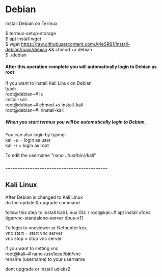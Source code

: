 # Debian
Install Debian on Termux


$ termux-setup-storage\
$ apt install wget\
$ wget https://raw.githubusercontent.com/ArieSR91/install-debian/main/debian && chmod +x debian\
$ ./debian

#### After this operation complete you will automatically login to Debian as root
If you want to install Kali Linux on Debian\
type: \
root@debian~# ls\
install-kali\
root@debian~# chmod +x install-kali\
root@debian~# ./install-kali
##### When you start termux you will be automatically login to Debian.

You can also login by typing:\
kali -u = login as user\
kali -r = login as root


To edit the username "nano ../usr/bin//kali"
### ------------------------------------------
## Kali Linux
After Debian is changed to Kali Linux\
do the update & upgrade command


follow this step to install Kali Linux GUI \\
root@kali~# apt install xfce4 tigervnc-standalone-server dbus-x11


To login to vncviewer or Nethunter kex.\
vnc start = start vnc server\
vnc stop = stop vnc server


if you want to setting vnc \
root@kali~# nano /usr/local/bin/vnc \
rename (username) to your username

dont upgrade or install udisks2
